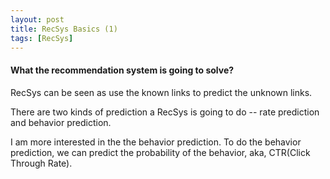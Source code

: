 ```yaml
---
layout: post
title: RecSys Basics (1)
tags: [RecSys]
---
```


#### What the recommendation system is going to solve?

RecSys can be seen as use the known links to predict the unknown links.

There are two kinds of prediction a RecSys is going to do -- rate prediction and behavior prediction.

I am more interested in the the behavior prediction. To do the behavior prediction, we can predict the probability of the behavior, aka, CTR(Click Through Rate).
